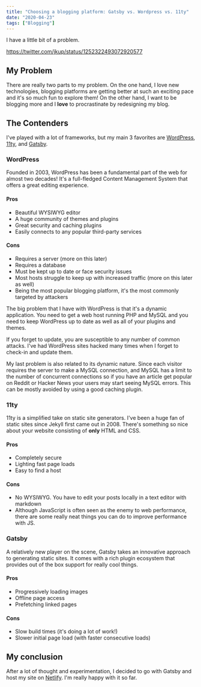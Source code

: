 ```yaml
---
title: "Choosing a blogging platform: Gatsby vs. Wordpress vs. 11ty"
date: "2020-04-23"
tags: ["Blogging"]
---
```


I have a little bit of a problem.

https://twitter.com/jkup/status/1252322493072920577

## My Problem

There are really two parts to my problem. On the one hand, I love new technologies, blogging platforms are getting better at such an exciting pace and it's so much fun to explore them! On the other hand, I want to be blogging more and I **love** to procrastinate by redesigning my blog.

## The Contenders

I've played with a lot of frameworks, but my main 3 favorites are [WordPress](https://wordpress.org/), [11ty](https://www.11ty.dev/), and [Gatsby](https://www.gatsbyjs.org/).

### WordPress

Founded in 2003, WordPress has been a fundamental part of the web for almost two decades! It's a full-fledged Content Management System that offers a great editing experience.

#### Pros

- Beautiful WYSIWYG editor
- A huge community of themes and plugins
- Great security and caching plugins
- Easily connects to any popular third-party services

#### Cons

- Requires a server (more on this later)
- Requires a database
- Must be kept up to date or face security issues
- Most hosts struggle to keep up with increased traffic (more on this later as well)
- Being the most popular blogging platform, it's the most commonly targeted by attackers

The big problem that I have with WordPress is that it's a dynamic application. You need to get a web host running PHP and MySQL and you need to keep WordPress up to date as well as all of your plugins and themes.

If you forget to update, you are susceptible to any number of common attacks. I've had WordPress sites hacked many times when I forget to check-in and update them.

My last problem is also related to its dynamic nature. Since each visitor requires the server to make a MySQL connection, and MySQL has a limit to the number of concurrent connections so if you have an article get popular on Reddit or Hacker News your users may start seeing MySQL errors. This can be mostly avoided by using a good caching plugin.

### 11ty

11ty is a simplified take on static site generators. I've been a huge fan of static sites since Jekyll first came out in 2008. There's something so nice about your website consisting of **only** HTML and CSS.

#### Pros

- Completely secure
- Lighting fast page loads
- Easy to find a host

#### Cons

- No WYSIWYG. You have to edit your posts locally in a text editor with markdown
- Although JavaScript is often seen as the enemy to web performance, there are some really neat things you can do to improve performance with JS.

### Gatsby

A relatively new player on the scene, Gatsby takes an innovative approach to generating static sites. It comes with a rich plugin ecosystem that provides out of the box support for really cool things.

#### Pros

- Progressively loading images
- Offline page access
- Prefetching linked pages

#### Cons

- Slow build times (it's doing a lot of work!)
- Slower initial page load (with faster consecutive loads)

## My conclusion

After a lot of thought and experimentation, I decided to go with Gatsby and host my site on [Netlify](https://www.netlify.com/). I'm really happy with it so far.
